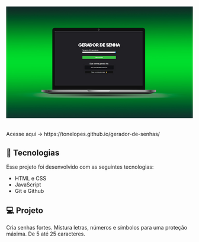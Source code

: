 <p align="center">
  <img alt="foto-do-projeto" src="./assets/projeto-gerador-de-senha.jpg">
</p>

<br>
Acesse aqui -> https://tonelopes.github.io/gerador-de-senhas/
<br>

## 🚀 Tecnologias

Esse projeto foi desenvolvido com as seguintes tecnologias:

- HTML e CSS
- JavaScript
- Git e Github


## 💻 Projeto

Cria senhas fortes. Mistura letras, números e símbolos para uma proteção máxima.
De 5 até 25 caracteres.